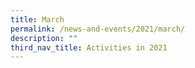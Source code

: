 ```yaml
---
title: March
permalink: /news-and-events/2021/march/
description: ""
third_nav_title: Activities in 2021
---
```

